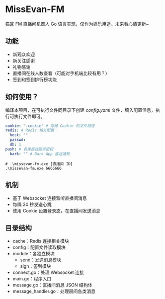 # MissEvan-FM

猫耳 FM 直播间机器人 Go 语言实现，仅作为娱乐用途。未来看心情更新~

## 功能

- 新观众欢迎
- 新关注感谢
- 礼物感谢
- 直播间在线人数查看（可能对手机端比较有用？）
- 签到和签到排行榜功能

## 如何使用？

编译本项目，在可执行文件同目录下创建 _config.yaml_ 文件，填入配置信息，执行可执行文件即可。

```yaml
cookie: ".cookie" # 存储 Cookie 的文件路径 
redis: # Redis 相关配置
  host: ""
  passwd:
  db: 1
push: # 各类推送服务密钥
  bark: "" # Bark App 推送通知
```

```shell
# .\missevan-fm.exe [直播间 ID]
.\missevan-fm.exe 6666666
```

## 机制

- 基于 Websocket 连接监听直播间消息
- 每隔 30 秒发送心跳
- 使用 Cookie 设置登录态，在直播间发送消息

## 目录结构

- cache：Redis 连接相关模块
- config：配置文件读取模块
- module：各独立模块
    - send：发送消息模块
    - sign：签到模块
- connect.go：处理 Websocket 连接
- main.go：程序入口
- message.go：直播间消息 JSON 结构体
- message_handler.go：处理房间各类消息